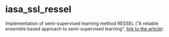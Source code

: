 # iasa_ssl_ressel
Implementation of semi-supervised learning method RESSEL ("A reliable ensemble based approach to semi-supervised learning", 
[link to the article](https://doi.org/10.1016/j.knosys.2021.106738)).
